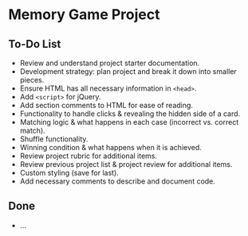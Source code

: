# Memory Game Project

## To-Do List

* Review and understand project starter documentation.
* Development strategy: plan project and break it down into smaller pieces.
* Ensure HTML has all necessary information in `<head>`.
* Add `<script>` for jQuery.
* Add section comments to HTML for ease of reading.
* Functionality to handle clicks & revealing the hidden side of a card.
* Matching logic & what happens in each case (incorrect vs. correct match).
* Shuffle functionality.
* Winning condition & what happens when it is achieved.
* Review project rubric for additional items.
* Review previous project list & project review for additional items.
* Custom styling (save for last).
* Add necessary comments to describe and document code.



## Done

* ...

